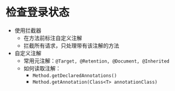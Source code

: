 # 检查登录状态

- 使用拦截器
  - 在方法前标注自定义注解
  - 拦截所有请求，只处理带有该注解的方法
- 自定义注解
  - 常用元注解：`@Target, @Retention, @Document, @Inherited`
  - 如何读取注解：
    - `Method.getDeclaredAnnotations()`
    - `Method.getAnnotation(Class<T> annotationClass)`

##